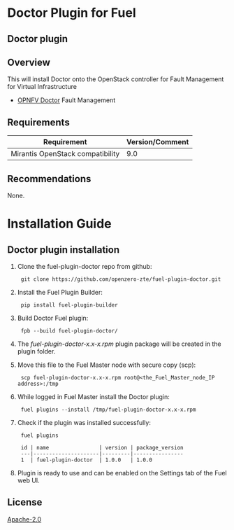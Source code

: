 Doctor Plugin for Fuel
============

Doctor plugin
-----------------------

Overview
--------

This will install Doctor onto the OpenStack controller for Fault Management for Virtual Infrastructure

* [OPNFV Doctor](https://wiki.opnfv.org/doctor) Fault Management

Requirements
------------

| Requirement                      | Version/Comment |
|----------------------------------|-----------------|
| Mirantis OpenStack compatibility | 9.0             |

Recommendations
---------------

None.

Installation Guide
==================

Doctor plugin installation
----------------------------------------

1. Clone the fuel-plugin-doctor repo from github:

        git clone https://github.com/openzero-zte/fuel-plugin-doctor.git

2. Install the Fuel Plugin Builder:

        pip install fuel-plugin-builder

3. Build Doctor Fuel plugin:

        fpb --build fuel-plugin-doctor/

4. The *fuel-plugin-doctor-x.x-x.rpm* plugin package will be created in the plugin folder.

5. Move this file to the Fuel Master node with secure copy (scp):

        scp fuel-plugin-doctor-x.x-x.rpm root@<the_Fuel_Master_node_IP address>:/tmp

6. While logged in Fuel Master install the Doctor plugin:

        fuel plugins --install /tmp/fuel-plugin-doctor-x.x-x.rpm

7. Check if the plugin was installed successfully:

        fuel plugins

        id | name                | version | package_version
        ---|---------------------|---------|----------------
        1  | fuel-plugin-doctor  | 1.0.0   | 1.0.0

8. Plugin is ready to use and can be enabled on the Settings tab of the Fuel web UI.

## License
  [Apache-2.0](LICENSE)
